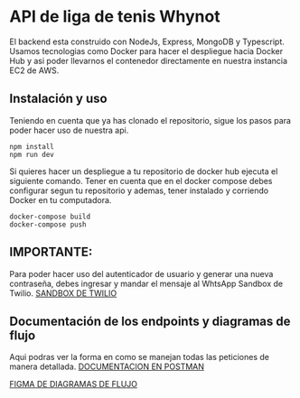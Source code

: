 
# API de liga de tenis Whynot

El backend esta construido con NodeJs, Express, MongoDB y Typescript. Usamos tecnologias como Docker para hacer el despliegue hacia Docker Hub y asi poder llevarnos el contenedor directamente en nuestra instancia EC2 de AWS.


## Instalación y uso
Teniendo en cuenta que ya has clonado el repositorio, sigue los pasos para poder hacer uso de nuestra api.

    npm install
    npm run dev
Si quieres hacer un despliegue a tu repositorio de docker hub ejecuta el siguiente comando. Tener en cuenta que en el docker compose debes configurar segun tu repositorio y ademas, tener instalado y corriendo Docker en tu computadora.

    docker-compose build
    docker-compose push

## IMPORTANTE:
Para poder hacer uso del autenticador de usuario y generar una nueva contraseña, debes ingresar y mandar el mensaje al WhtsApp Sandbox de Twilio.
[SANDBOX DE TWILIO](https://api.whatsapp.com/send/?phone=%2b14155238886&text=join%20either-younger&type=phone_number&app_absent=0)

## Documentación de los endpoints y diagramas de flujo
Aqui podras ver la forma en como se manejan todas las peticiones de manera detallada.
[DOCUMENTACION EN POSTMAN](https://documenter.getpostman.com/view/19761247/2s9Ye8faZG)

[FIGMA DE DIAGRAMAS DE FLUJO](https://www.figma.com/file/cZEKJlXzE9RbfLMOtwxZgi/Tennis-League-PR?type=whiteboard&node-id=0:1&t=LZlm7jiYxRq6zWi5-1)

